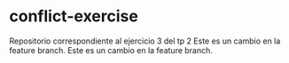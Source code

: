 # conflict-exercise
Repositorio correspondiente al ejercicio 3 del tp 2 
Este es un cambio en la feature branch.
Este es un cambio en la feature branch. 